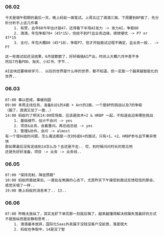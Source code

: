 ### 06.02

	今天是端午假期的最后一天，晚上蚂蚁一面笔试。上周五过了滴滴三面，下周要到BP面了，先分析分析手上这几件事
		1. 有赞，去年60今年估计就47，还得看下半场AI发力 -> 发力AI，争取60
		2. 滴滴，年包争取70+（45*15），但给不到P7且业务边缘，绩效堪忧 -> P7 or 47*15
		3. 支付，年包大概80（45*18），争取P7，但才开始面试过程不确定，且业务一般.. -> P7
	
	这一轮面试如还没结果，6月就歇歇了，好好搞搞AI产出，时间上大概六月中差不多
	然后7月看PDD、淘天、小红书、字节..
	
	AI这块还要继续学习.. 以后的世界是什么样的世界，都不知道，但一定是一个越来越智能化的世界..


### 06.03

	07:00 事以密成，事缓则圆
	09:00 本周主线任务，准备DiDi的4面 + Ant的2面，一个是BP的挑战以及7的争取
	（服了，滴滴又加了一面..）
	14:00 蚂蚁约了明天14:00现场面，应该是技术+2 & HRBP 一起，不知道会迎来哪些挑战
		1. 基础细节，估计不会问 -> yes
		2. 项目&业务，会着重问。再总结总结 -> yes
		3. 管理&协作，会问 -> almost
	有一个很纠结的问题，怎么看这都是一次对6或6+的面试，只有+1、+2、HRBP参与且节奏异常快
	那如果最后没有定级到14怎么办？去还是不去.. 哎，到时候问问村长的意见吧
	还是先好好准备，项目 -> 业务 -> 业务线..


### 06.05

	07:00 "保持克制，降低预期"
	10:00 蚂蚁终面结束后，一直处在焦躁的心态下，尤其昨天下午接受到面试反馈短信的那会，感觉天塌了一样..
	19:00 晚上蚂蚁的消息来了.. 13.. 

### 06.06

	07:00 昨晚太放纵了，其实龙虾下单完那一刻就后悔了，越来越懂得解决烦躁失落最好的方式不是放纵而是安静和思考..
		1. 滴滴基本放弃，国际化Saas外卖属于没钱没客户没前景，落差很大
		2. 蚂蚁在争取中，14是没了智
